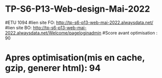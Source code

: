 # TP-S6-P13-Web-design-Mai-2022
#ETU 1094
#lien site FO: http://tp-s6-p13-web-mai-2022.alwaysdata.net/
#lien site BO: http://tp-s6-p13-web-mai-2022.alwaysdata.net/Welcome/pageloginadmin
#Score avant optimisation : 90
# Apres optimisation(mis en cache, gzip, generer html): 94
